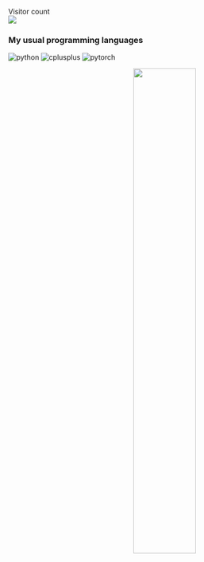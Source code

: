 

<p align="left"> 
  Visitor count<br>
  <img src="https://profile-counter.glitch.me/xiaohu2015/count.svg" />
</p>


### My usual programming languages

<p align="left">
  <img alt="python" src="https://img.shields.io/badge/Python-3776AB?style=flat-square&logo=python&logoColor=white" >
  <img alt="cplusplus" src="https://img.shields.io/badge/C%2B%2B-00599C?style=flat-square&logo=c%2B%2B&logoColor=white" >
  <img alt="pytorch" src="https://img.shields.io/badge/PyTorch-EE4C2C?style=flat-square&logo=PyTorch&logoColor=white" />
</p>

<p align="left">

[<img align="right" width="50%" src="https://github-readme-stats-ouuan.vercel.app/api?username=xiaohu2015&theme=dark&show_icons=true">](https://metrics.lecoq.io/ouuan?template=classic)
</p>
